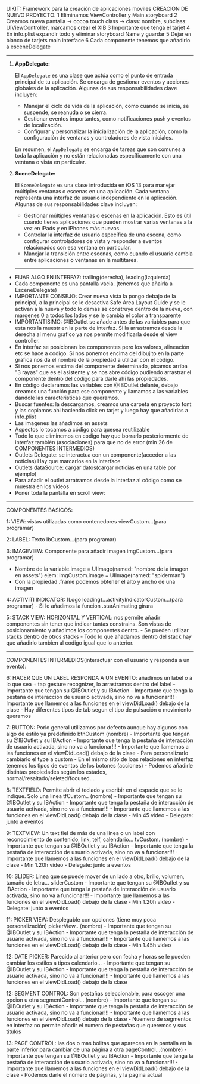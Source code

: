 
 UIKIT: Framework para la creación de aplicaciones moviles
 CREACION DE NUEVO PROYECTO:
 1 Eliminamos ViewController y Main.storyboard
 2 Creamos nueva pantalla -> cocoa touch class -> class: nombre, subclass: UIViewController, marcamos crear el XIB
 3 Importante que tenga el tarjet
 4 En info.plist expandir todo y eliminar storyboard Name y guardar 
 5 Dejar en blanco de tarjets main interface
 6 Cada componente tenemos que añadirlo a esceneDelegate
 
-------------------------------------------------------------------------------------------------------------

1. **AppDelegate:**

   El `AppDelegate` es una clase que actúa como el punto de entrada principal de tu aplicación. Se encarga de gestionar eventos y acciones globales de la aplicación. Algunas de sus responsabilidades clave incluyen:

   - Manejar el ciclo de vida de la aplicación, como cuando se inicia, se suspende, se reanuda o se cierra.
   - Gestionar eventos importantes, como notificaciones push y eventos de localización.
   - Configurar y personalizar la inicialización de la aplicación, como la configuración de ventanas y controladores de vista iniciales.

   En resumen, el `AppDelegate` se encarga de tareas que son comunes a toda la aplicación y no están relacionadas específicamente con una ventana o vista en particular.

2. **SceneDelegate:**

   El `SceneDelegate` es una clase introducida en iOS 13 para manejar múltiples ventanas o escenas en una aplicación. Cada ventana representa una interfaz de usuario independiente en la aplicación. Algunas de sus responsabilidades clave incluyen:

   - Gestionar múltiples ventanas o escenas en la aplicación. Esto es útil cuando tienes aplicaciones que pueden mostrar varias ventanas a la vez en iPads y en iPhones más nuevos.
   - Controlar la interfaz de usuario específica de una escena, como configurar controladores de vista y responder a eventos relacionados con esa ventana en particular.
   - Manejar la transición entre escenas, como cuando el usuario cambia entre aplicaciones o ventanas en la multitarea.

   -------------------------------------------------------------------------------------------------------------

   
 
* FIJAR ALGO EN INTERFAZ: trailing(derecha), leading(izquierda)
* Cada componente es una pantalla vacia. (tenemos que añairla a EsceneDelegate)
* IMPORTANTE CONSEJO: Crear nueva vista la pongo debajo de la principal, a la principal se le desactiva Safe Area Layout Guide y se le activan a la nueva y todo lo demas se construye dentro de la nueva, con margenes 0 a todos los lados y se le cambia el color a transparente
* IMPORTANTISIMO: @IBOutlet se añade antes de las variables para que esta nos la muestr en la parte de interfaz. Si la arrastramos desde la derecha al menu grafico ya nos permite modificarla desde el view controller.
* En interfaz se posicionan los componentes pero los valores, alineación etc se hace a codigo. Si nos ponemos encima del dibujito en la parte grafica nos da el nombre de la propiedad a utilizar con el código.
* Si nos ponemos encima del componente determinado, picamos arriba "3 rayas" que es el asistente y se nos abre código pudiendo arrastrar el componente dentro del código para darle ahi las propiedades.
* En código declaramos las variables con @IBOutlet delante, debajo creamos una función para ese componente y llamamos a las variables dandole las caracteristicas que queramos.
* Buscar fuentes: la descargamos, creamos una carpeta en proyecto font y las copiamos ahi haciendo click en tarjet y luego hay que añadirlas a info.plist
* Las imagenes las añadimos en assets
* Aspectos lo tocamos a código para quesea reutilizable
* Todo lo que eliminemos en codigo hay que borrarlo posteriormente de interfaz también (asociaciones) para que no de error (min 26 de COMPONENTES INTERMEDIOS)
* Outlets Delegate: se interactua con un componente(acceder a las noticias) Hay que marcarlos en la interface
* Outlets dataSource: cargar datos(cargar noticias en una table por ejemplo)
* Para añadir el outlet arratramos desde la interfaz al código como se muestra en los videos
* Poner toda la pantalla en scroll view: 

-------------------------------------------------------------------------------------------------------------


COMPONENTES BASICOS: 

1: VIEW: vistas utilizadas como contenedores viewCustom...(para programar)

2: LABEL: Texto lbCustom...(para programar)

3: IMAGEVIEW: Componente para añadir imagen imgCustom...(para programar)
   - Nombre de la variable.image = UIImage(named: "nombre de la imagen en assets")
    ejem: imgCustom.image = UIImage(named: "spiderman")
   - Con la propiedad .frame podemos obtener el alto y ancho de una imagen
   
4: ACTIVITI INDICATOR: (Logo loading)...activityIndicatorCustom...(para programar)
    - Si le añadimos la funcion .starAnimating girara
    
5: STACK VIEW: HORIZONTAL Y VERTICAL: nos permite añadir componentes sin tener que indicar tantas constrains. Son vistas de posicionamiento y añadimos los componentes dentro.
    - Se pueden utilizar stacks dentro de otros stacks
    - Todo lo que añadamos dentro del stack hay que añadirlo tambien al codigo igual que lo anterior.

-------------------------------------------------------------------------------------------------------------


COMPONENTES INTERMEDIOS(interactuar con el usuario y responda a un evento): 

6: HACER QUE UN LABEL RESPONDA A UN EVENTO: añadimos un label o a lo que sea + tap gesture recognizer, lo arrastramos dentro del label
    - Importante que tengan su @IBOutlet y su IBAction
    - Importante que tenga la pestaña de interacción de usuario activada, sino no va a funcionar!!!
    - Importante que llamemos a las funciones en el viewDidLoad() debajo de la clase
    - Hay diferentes tipos de tab segun el tipo de pulsación o movimiento queramos
    
7: BUTTON: Porlo general utilizamos por defecto aunque hay algunos con algo de estilo ya predefinido
btnCustom (nombre)
    - Importante que tengan su @IBOutlet y su IBAction
    - Importante que tenga la pestaña de interacción de usuario activada, sino no va a funcionar!!!
    - Importante que llamemos a las funciones en el viewDidLoad() debajo de la clase
    - Para personalizarlo cambiarlo el type a custom
    - En el mismo sitio de loas relaciones en interfaz tenemos los tipos de eventos de los botones (acciones)
    - Podemos añadirle distintas propiedades según los estados, normal/resaltado/seleted/focused....

8: TEXTFIELD: Permite abrir el teclado y escribir en el espacio que se le indique. Solo una linea
tfCustom.. (nombre)
    - Importante que tengan su @IBOutlet y su IBAction
    - Importante que tenga la pestaña de interacción de usuario activada, sino no va a funcionar!!!
    - Importante que llamemos a las funciones en el viewDidLoad() debajo de la clase
    - Min 45 video
    - Delegate: junto a eventos

9: TEXTVIEW: Un text fiel de más de una linea o un label con reconocimiento de contenido, link, telf, calendario...
tvCustom. (nombre)
    - Importante que tengan su @IBOutlet y su IBAction
    - Importante que tenga la pestaña de interacción de usuario activada, sino no va a funcionar!!!
    - Importante que llamemos a las funciones en el viewDidLoad() debajo de la clase
    - Min 1.20h video
    - Delegate: junto a eventos

10: SLIDER: Linea que se puede mover de un lado a otro, brillo, volumen, tamaño de letra...
sliderCustom
    - Importante que tengan su @IBOutlet y su IBAction
    - Importante que tenga la pestaña de interacción de usuario activada, sino no va a funcionar!!!
    - Importante que llamemos a las funciones en el viewDidLoad() debajo de la clase
    - Min 1.20h video
    - Delegate: junto a eventos
    
11: PICKER VIEW: Desplegable con opciones (tiene muy poca personalización)
pickerView.. (nombre)
    - Importante que tengan su @IBOutlet y su IBAction
    - Importante que tenga la pestaña de interacción de usuario activada, sino no va a funcionar!!!
    - Importante que llamemos a las funciones en el viewDidLoad() debajo de la clase
    - Min 1.45h video
    
12: DATE PICKER: Parecido al anterior pero con fecha y horas se le pueden cambiar los estilos a tipos calendario...
    - Importante que tengan su @IBOutlet y su IBAction
    - Importante que tenga la pestaña de interacción de usuario activada, sino no va a funcionar!!!
    - Importante que llamemos a las funciones en el viewDidLoad() debajo de la clase

12: SEGMENT CONTROL: Son pestañas seleccionable, para escoger una opcion u otra
segmentControl... (nombre)
    - Importante que tengan su @IBOutlet y su IBAction
    - Importante que tenga la pestaña de interacción de usuario activada, sino no va a funcionar!!!
    - Importante que llamemos a las funciones en el viewDidLoad() debajo de la clase
    - Nuemero de segmentos en interfaz no permite añadir el numero de pestañas que queremos y sus titulos
    
13: PAGE CONTROL: las dos o mas bolitas que aparecen en la pantalla en la parte inferior para cambiar de una página a otra
pageControl...(nombre)
    - Importante que tengan su @IBOutlet y su IBAction
    - Importante que tenga la pestaña de interacción de usuario activada, sino no va a funcionar!!!
    - Importante que llamemos a las funciones en el viewDidLoad() debajo de la clase
    - Podemos darle el número de páginas, y la pagina actual
